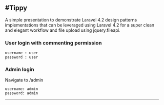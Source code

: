 #Tippy
---------------------------------------------------------------------

A simple presentation to demonstrate Laravel 4.2 design patterns implementations that can be leveraged using Laravel 4.2 for a super clean and elegant workflow and file upload using jquery.fileapi.

### User login with commenting permission

    username : user
    password : user

### Admin login
Navigate to /admin

    username: admin
    password: admin

--------------------------------------------------------------------
